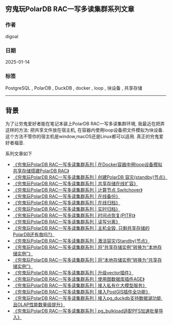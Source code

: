 ## 穷鬼玩PolarDB RAC一写多读集群系列文章  
    
### 作者    
digoal    
    
### 日期    
2025-01-14   
    
### 标签    
PostgreSQL , PolarDB , DuckDB , docker , loop , 块设备 , 共享存储     
    
----    
    
## 背景    
为了让穷鬼爱好者能在笔记本装上PolarDB RAC一写多读集群环境, 我最近在把弄这样的方法: 把共享文件放在宿主机, 在容器内使用loop设备把文件模拟为块设备. 这个方法不管你的宿主机是window,macOS还是Linux都可以适用. 真正的穷鬼爱好者福音.    
  
系列文章如下  
- [《穷鬼玩PolarDB RAC一写多读集群系列 | 在Docker容器中用loop设备模拟共享存储搭建PolarDB RAC》](../202412/20241216_03.md)    
- [《穷鬼玩PolarDB RAC一写多读集群系列 | 创建PolarDB 容灾(standby)节点》](../202412/20241218_01.md)    
- [《穷鬼玩PolarDB RAC一写多读集群系列 | 共享存储在线扩容》](../202412/20241218_02.md)    
- [《穷鬼玩PolarDB RAC一写多读集群系列 | 计算节点 Switchover》](../202412/20241218_03.md)    
- [《穷鬼玩PolarDB RAC一写多读集群系列 | 在线备份》](../202412/20241218_04.md)    
- [《穷鬼玩PolarDB RAC一写多读集群系列 | 在线归档》](../202412/20241218_05.md)    
- [《穷鬼玩PolarDB RAC一写多读集群系列 | 实时归档》](../202412/20241219_01.md)    
- [《穷鬼玩PolarDB RAC一写多读集群系列 | 时间点恢复(PITR)》](../202412/20241219_02.md)    
- [《穷鬼玩PolarDB RAC一写多读集群系列 | 读写分离》](../202412/20241220_01.md)    
- [《穷鬼玩PolarDB RAC一写多读集群系列 | 主机全毁, 只剩共享存储的PolarDB还有救吗?》](../202412/20241224_01.md)    
- [《穷鬼玩PolarDB RAC一写多读集群系列 | 激活容灾(Standby)节点》](../202412/20241224_02.md)    
- [《穷鬼玩PolarDB RAC一写多读集群系列 | 将“共享存储实例”转换为“本地存储实例”》](../202412/20241224_03.md)    
- [《穷鬼玩PolarDB RAC一写多读集群系列 | 将“本地存储实例”转换为“共享存储实例”》](../202412/20241224_04.md)    
- [《穷鬼玩PolarDB RAC一写多读集群系列 | 升级vector插件》](../202412/20241224_05.md)    
- [《穷鬼玩PolarDB RAC一写多读集群系列 | 使用图数据库插件AGE》](../202412/20241227_01.md)    
- [《穷鬼玩PolarDB RAC一写多读集群系列 | 接入私有化大模型服务》](../202412/20241230_02.md)    
- [《穷鬼玩PolarDB RAC一写多读集群系列 | 接入PostGIS插件全功能》](../202412/20241231_01.md)    
- [《穷鬼玩PolarDB RAC一写多读集群系列 | 接入pg_duckdb支持数据湖功能,且OLAP性能数量级提升》](../202412/20241231_02.md)    
- [《穷鬼玩PolarDB RAC一写多读集群系列 | pg_bulkload适配PFS加速批量导入》](../202501/20250102_01.md)    
    

